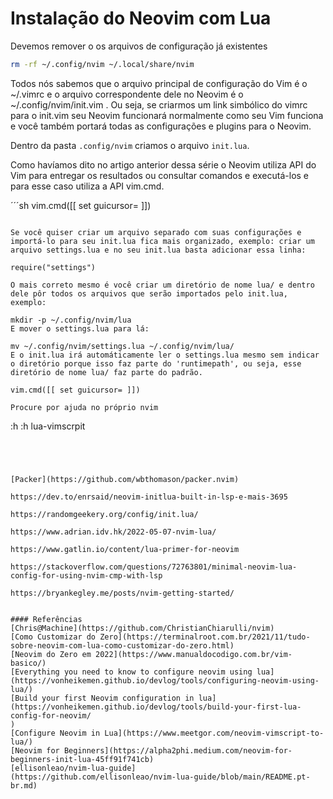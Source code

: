 # Instalação do Neovim com Lua

Devemos remover o os arquivos de configuração já existentes

```sh
rm -rf ~/.config/nvim ~/.local/share/nvim
```

Todos nós sabemos que o arquivo principal de configuração do Vim é o ~/.vimrc e o arquivo correspondente dele no Neovim é o ~/.config/nvim/init.vim . Ou seja, se criarmos um link simbólico do vimrc para o init.vim seu Neovim funcionará normalmente como seu Vim funciona e você também portará todas as configurações e plugins para o Neovim.

Dentro da pasta `.config/nvim` criamos o arquivo `init.lua`.

Como havíamos dito no artigo anterior dessa série o Neovim utiliza API do Vim para entregar os resultados ou consultar comandos e executá-los e para esse caso utiliza a API vim.cmd.

´´´sh
vim.cmd([[ set guicursor= ]])
```

Se você quiser criar um arquivo separado com suas configurações e importá-lo para seu init.lua fica mais organizado, exemplo: criar um arquivo settings.lua e no seu init.lua basta adicionar essa linha:

require("settings")

O mais correto mesmo é você criar um diretório de nome lua/ e dentro dele pôr todos os arquivos que serão importados pelo init.lua, exemplo:

mkdir -p ~/.config/nvim/lua
E mover o settings.lua para lá:

mv ~/.config/nvim/settings.lua ~/.config/nvim/lua/
E o init.lua irá automáticamente ler o settings.lua mesmo sem indicar o diretório porque isso faz parte do 'runtimepath', ou seja, esse diretório de nome lua/ faz parte do padrão.

vim.cmd([[ set guicursor= ]])

Procure por ajuda no próprio nvim

```
:h <texto>
:h lua-vimscrpit
```




[Packer](https://github.com/wbthomason/packer.nvim)

https://dev.to/enrsaid/neovim-initlua-built-in-lsp-e-mais-3695

https://randomgeekery.org/config/init.lua/

https://www.adrian.idv.hk/2022-05-07-nvim-lua/

https://www.gatlin.io/content/lua-primer-for-neovim

https://stackoverflow.com/questions/72763801/minimal-neovim-lua-config-for-using-nvim-cmp-with-lsp

https://bryankegley.me/posts/nvim-getting-started/


#### Referências
[Chris@Machine](https://github.com/ChristianChiarulli/nvim)
[Como Customizar do Zero](https://terminalroot.com.br/2021/11/tudo-sobre-neovim-com-lua-como-customizar-do-zero.html)
[Neovim do Zero em 2022](https://www.manualdocodigo.com.br/vim-basico/)
[Everything you need to know to configure neovim using lua](https://vonheikemen.github.io/devlog/tools/configuring-neovim-using-lua/)
[Build your first Neovim configuration in lua](https://vonheikemen.github.io/devlog/tools/build-your-first-lua-config-for-neovim/
)
[Configure Neovim in Lua](https://www.meetgor.com/neovim-vimscript-to-lua/)
[Neovim for Beginners](https://alpha2phi.medium.com/neovim-for-beginners-init-lua-45ff91f741cb)
[ellisonleao/nvim-lua-guide]
(https://github.com/ellisonleao/nvim-lua-guide/blob/main/README.pt-br.md)
